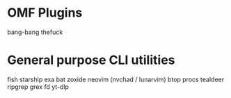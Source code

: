 # OMF Plugins
bang-bang
thefuck

# General purpose CLI utilities
fish
starship
exa
bat
zoxide
neovim (nvchad / lunarvim)
btop
procs
tealdeer
ripgrep
grex
fd
yt-dlp
